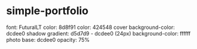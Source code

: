# simple-portfolio

font: FuturalLT
color: 8d8f91
color: 424548
cover background-color: dcdee0
  shadow gradient: d5d7d9 - dcdee0 (24px)
background-color: ffffff
photo base: dcdee0
opacity: 75%
